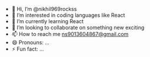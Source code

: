 - 👋 Hi, I’m @nikhil969rockss
- 👀 I’m interested in coding languages like React
- 🌱 I’m currently learning React
- 💞️ I’m looking to collaborate on something new exciting
- 📫 How to reach me ns9013604867@gmail.com
- 😄 Pronouns: ...
- ⚡ Fun fact: ...

<!---
nikhil969rockss/nikhil969rockss is a ✨ special ✨ repository because its `README.md` (this file) appears on your GitHub profile.
You can click the Preview link to take a look at your changes.
--->
